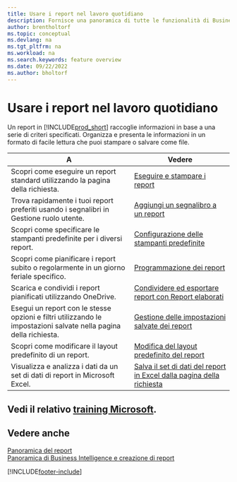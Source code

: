 ```yaml
---
title: Usare i report nel lavoro quotidiano
description: Fornisce una panoramica di tutte le funzionalità di Business Intelligence e creazione di report supportate nel prodotto Business Central.
author: brentholtorf
ms.topic: conceptual
ms.devlang: na
ms.tgt_pltfrm: na
ms.workload: na
ms.search.keywords: feature overview
ms.date: 09/22/2022
ms.author: bholtorf
---
```

# Usare i report nel lavoro quotidiano

Un report in [!INCLUDE[prod_short](includes/prod_short.md)] raccoglie informazioni in base a una serie di criteri specificati. Organizza e presenta le informazioni in un formato di facile lettura che puoi stampare o salvare come file.  

| A | Vedere |
| --- | --- |
| Scopri come eseguire un report standard utilizzando la pagina della richiesta. | [Eseguire e stampare i report](ui-work-report.md) |
| Trova rapidamente i tuoi report preferiti usando i segnalibri in Gestione ruolo utente. | [Aggiungi un segnalibro a un report](ui-bookmarks.md) |
| Scopri come specificare le stampanti predefinite per i diversi report. | [Configurazione delle stampanti predefinite](ui-specify-printer-selection-reports.md#default) |
| Scopri come pianificare i report subito o regolarmente in un giorno feriale specifico. | [Programmazione dei report](ui-work-report.md#ScheduleReport) |
| Scarica e condividi i report pianificati utilizzando OneDrive. | [Condividere ed esportare report con Report elaborati](ui-work-report-inbox.md) |
| Esegui un report con le stesse opzioni e filtri utilizzando le impostazioni salvate nella pagina della richiesta. | [Gestione delle impostazioni salvate dei report](reports-saving-reusing-settings.md)|
| Scopri come modificare il layout predefinito di un report. | [Modifica del layout predefinito del report](ui-how-change-layout-currently-used-report.md) |
| Visualizza e analizza i dati da un set di dati di report in Microsoft Excel. | [Salva il set di dati del report in Excel dalla pagina della richiesta](/dynamics365-release-plan/2021wave1/smb/dynamics365-business-central/save-report-dataset-excel-request-page) |

## Vedi il relativo [training Microsoft](/training/paths/setup-reporting-dynamics-365-business-central/).

## Vedere anche

[Panoramica del report](reports-available-reports.md)  
[Panoramica di Business Intelligence e creazione di report](ui-work-report.md)  

[!INCLUDE[footer-include](includes/footer-banner.md)]
